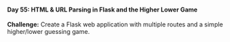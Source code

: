 #### Day 55: HTML & URL Parsing in Flask and the Higher Lower Game
**Challenge:** Create a Flask web application with multiple routes and a simple higher/lower guessing game.



